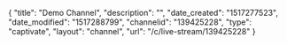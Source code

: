 {
    "title": "Demo Channel",
    "description": "",
    "date_created": "1517277523",
    "date_modified": "1517288799",
    "channelid": "139425228",
    "type": "captivate",
    "layout": "channel",
    "url": "\/c\/live-stream\/139425228"
}